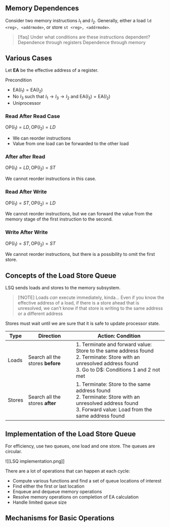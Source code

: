 ## Memory Dependences

Consider two memory instructions $I_{1}$ and $I_{2}$. Generally, either a load `ld <reg>, <addrmode>`, or store `st <reg>, <addrmode>`.


> [!faq] Under what conditions are these instructions dependent?
> Dependence through registers
> Dependence through memory

## Various Cases

Let **EA** be the effective address of a register.

Precondition
- $\text{EA}(I_{1})=\text{EA}(I_{2})$
- No $I_{3}$ such that $I_{1}\to I_{3}\to I_{2}$ and $\text{EA}(I_{3})=\text{EA}(I_{2})$
- Uniprocessor

### Read After Read Case

$\text{OP}(I_{1})=LD, \text{OP}(I_{2})=LD$
- We can reorder instructions
- Value from one load can be forwarded to the other load

### After after Read

$\text{OP}(I_{1})=LD, \text{OP}(I_{2})=ST$

We cannot reorder instructions in this case.

### Read After Write

$\text{OP}(I_{1})=ST, \text{OP}(I_{2})=LD$

We cannot reorder instructions, but we can forward the value from the memory stage of the first instruction to the second.

### Write After Write

$\text{OP}(I_{1})=ST, \text{OP}(I_{2})=ST$

We cannot reorder instructions, but there is a possibility to omit the first store.

## Concepts of the Load Store Queue

LSQ sends loads and stores to the memory subsystem. 

> [!NOTE] Loads *can* execute immediately, kinda...
> Even if you know the effective address of a load, if there is a store ahead that is unresolved, we can't know if that store is writing to the same address or a different address

Stores must wait until we are sure that it is safe to update processor state.


| Type   | Direction                        | Action: Condition                                                                                                                                                  |
| ------ | -------------------------------- | ------------------------------------------------------------------------------------------------------------------------------------------------------------------ |
| Loads  | Search all the stores **before** | 1. Terminate and forward value: Store to the same address found<br>2. Terminate: Store with an unresolved address found<br>3. Go to D$: Conditions 1 and 2 not met |
| Stores | Search all the stores **after**  | 1. Terminate: Store to the same address found<br>2. Terminate: Store with an unresolved address found<br>3. Forward value: Load from the same address found        |

## Implementation of the Load Store Queue

For efficiency, use two queues, one load and one store. The queues are circular.

![[LSQ implementation.png]]

There are a lot of operations that can happen at each cycle:
- Compute various functions and find a set of queue locations of interest
- Find either the first or last location
- Enqueue and dequeue memory operations
- Resolve memory operations on completion of EA calculation
- Handle limited queue size

## Mechanisms for Basic Operations